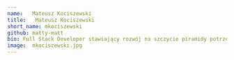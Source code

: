 ```yaml
---
name:   Mateusz Kociszewski
title:   Mateusz Kociszewski
short_name: mkociszewski
github: matty-matt
bio: Full Stack Developer stawiający rozwój na szczycie piramidy potrzeb. Tak jak każdy w świecie dostrzega na własnej skórze ograniczoność czasu, lecz pomimo tego stara się być aktywny - na siłowni lub na basenie. Mniej wymagające spędzanie czasu w postaci obejrzenia dobrego filmu czy serialu również nie jest mu obce. Pograć też lubi, cyfrowo jak i planszowo.
image:  mkociszewski.jpg
---
```


